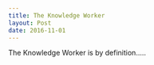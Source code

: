 ```yaml
---
title: The Knowledge Worker
layout: Post
date: 2016-11-01
---
```


The Knowledge Worker is by definition.....